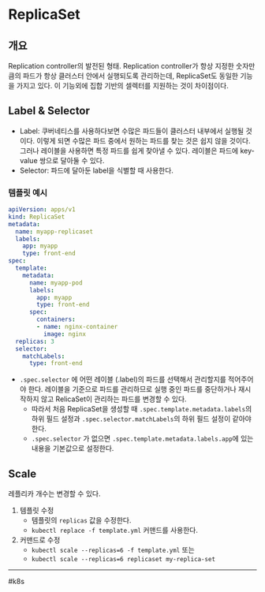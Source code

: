 # ReplicaSet

## 개요

Replication controller의 발전된 형태. Replication controller가 항상 지정한 숫자만큼의 파드가 항상 클러스터 안에서 실행되도록 관리하는데, ReplicaSet도 동일한 기능을 가지고 있다. 이 기능외에 집합 기반의 셀렉터를 지원하는 것이 차이점이다.

## Label & Selector

- Label: 쿠버네티스를 사용하다보면 수많은 파드들이 클러스터 내부에서 실행될 것이다. 이렇게 되면 수많은 파드 중에서 원하는 파드를 찾는 것은 쉽지 않을 것이다. 그러나 레이블을 사용하면 특정 파드를 쉽게 찾아낼 수 있다. 레이블은 파드에 key-value 쌍으로 달아둘 수 있다.
- Selector: 파드에 달아둔 label을 식별할 때 사용한다. 

### 템플릿 예시

```yaml 
apiVersion: apps/v1
kind: ReplicaSet
metadata:
  name: myapp-replicaset
  labels:
  	app: myapp
	type: front-end
spec:
  template:
  	metadata:
	  name: myapp-pod
	  labels:
	    app: myapp
		type: front-end
	  spec:
	    containers:
		- name: nginx-container
		  image: nginx
  replicas: 3
  selector:
    matchLabels:
	  type: front-end
```

- `.spec.selector` 에 어떤 레이블 (.label)의 파드를 선택해서 관리할지를 적어주어야 한다. 레이블을 기준으로 파드를 관리하므로 실행 중인 파드를 중단하거나 재시작하지 않고 RelicaSet이 관리하는 파드를 변경할 수 있다. 
	- 따라서 처음 ReplicaSet을 생성할 때 `.spec.template.metadata.labels`의 하위 필드 설정과 `.spec.selector.matchLabels`의 하위 필드 설정이 같아야 한다.
	- `.spec.selector` 가 없으면 `.spec.template.metadata.labels.app`에 있는 내용을 기본값으로 설정한다. 

## Scale

레플리카 개수는 변경할 수 있다.

1. 템플릿 수정
	- 템플릿의 `replicas` 값을 수정한다.
	- `kubectl replace -f template.yml` 커맨드를 사용한다.
2. 커맨드로 수정
	- `kubectl scale --replicas=6 -f template.yml` 또는 
	- `kubectl scale --replicas=6 replicaset my-replica-set`
	
---
#k8s 
